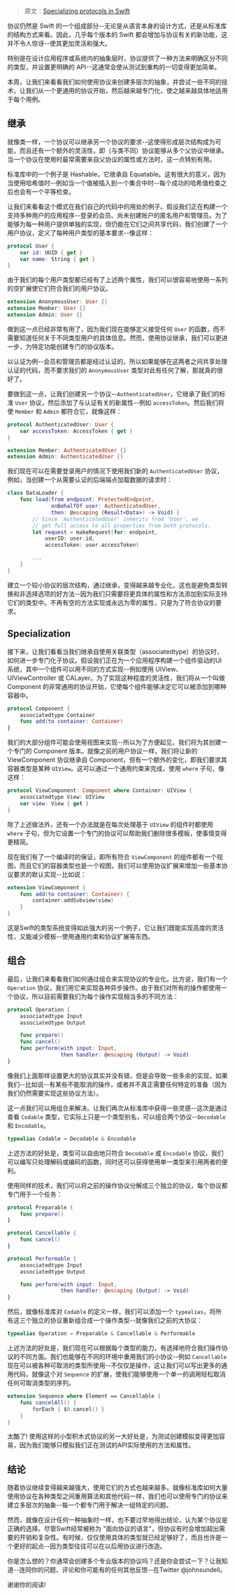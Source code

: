> 原文：[Specializing protocols in Swift](https://www.swiftbysundell.com/articles/specializing-protocols-in-swift/)

协议仍然是 Swift 的一个组成部分--无论是从语言本身的设计方式，还是从标准库的结构方式来看。因此，几乎每个版本的 Swift 都会增加与协议有关的新功能，这并不令人惊讶--使其更加灵活和强大。

特别是在设计应用程序或系统内的抽象层时，协议提供了一种方法来明确区分不同的类型，并设置更明确的 API--这通常会使从测试到重构的一切变得更加简单。

本周，让我们来看看我们如何使用协议来创建多层次的抽象，并尝试一些不同的技术，让我们从一个更通用的协议开始，然后越来越专门化，使之越来越具体地适用于每个用例。

## 继承

就像类一样，一个协议可以继承另一个协议的要求--这使得形成层次结构成为可能，而且还有一个额外的灵活性，即（与类不同）协议能够从多个父协议中继承。当一个协议在使用时最常需要来自父协议的属性或方法时，这一点特别有用。

标准库中的一个例子是 Hashable，它继承自 Equatable。这有很大的意义，因为当使用哈希值时--例如当一个值被插入到一个集合中时--每个成功的哈希值检查之后也会有一个平等检查。

让我们来看看这个模式在我们自己的代码中的用处的例子。假设我们正在构建一个支持多种用户的应用程序--登录的会员、尚未创建账户的匿名用户和管理员。为了能够为每一种用户提供单独的实现，但仍能在它们之间共享代码，我们创建了一个用户协议，定义了每种用户类型的基本要求--像这样：

```swift
protocol User {
    var id: UUID { get }
    var name: String { get }
}
```

由于我们的每个用户类型都已经有了上述两个属性，我们可以很容易地使用一系列的空扩展使它们符合我们的用户协议。

```swift
extension AnonymousUser: User {}
extension Member: User {}
extension Admin: User {}
```

做到这一点已经非常有用了，因为我们现在能够定义接受任何 `User` 的函数，而不需要知道任何关于不同类型用户的具体信息。然而，使用协议继承，我们可以更进一步，为特定功能创建专门的协议版本。

以认证为例--会员和管理员都是经过认证的，所以如果能够在这两者之间共享处理认证的代码，而不要求我们的 `AnonymousUser` 类型对此有任何了解，那就真的很好了。

要做到这一点，让我们创建另一个协议--`AuthenticatedUser`，它继承了我们的标准 `User` 协议，然后添加了与认证有关的新属性--例如 `accessToken`。然后我们将使 `Member` 和 `Admin` 都符合它，就像这样：

```swift
protocol AuthenticatedUser: User {
    var accessToken: AccessToken { get }
}

extension Member: AuthenticatedUser {}
extension Admin: AuthenticatedUser {}
```

我们现在可以在需要登录用户的情况下使用我们新的 `AuthenticatedUser` 协议，例如，当创建一个从需要认证的后端端点加载数据的请求时：

```swift
class DataLoader {
    func load(from endpoint: ProtectedEndpoint,
              onBehalfOf user: AuthenticatedUser,
              then: @escaping (Result<Data>) -> Void) {
        // Since 'AuthenticatedUser' inherits from 'User', we
        // get full access to all properties from both protocols.
        let request = makeRequest(for: endpoint,
            userID: user.id,
            accessToken: user.accessToken)

        ...
    }
}
```

建立一个较小协议的层次结构，通过继承，变得越来越专业化，这也是避免类型转换和非选择选项的好方法--因为我们只需要将更具体的属性和方法添加到实际支持它们的类型中。不再有空的方法实现或永远为零的属性，只是为了符合协议的要求。

## Specialization

接下来，让我们看看当我们继承自使用关联类型（associatedtype）的协议时，如何进一步专门化子协议。假设我们正在为一个应用程序构建一个组件驱动的UI系统，其中一个组件可以用不同的方式实现--例如使用 UIView、UIViewController 或 CALayer。为了实现这种程度的灵活性，我们将从一个叫做 Component 的非常通用的协议开始，它使每个组件能够决定它可以被添加到哪种容器中。

```swift
protocol Component {
    associatedtype Container
    func add(to container: Container)
}
```

我们的大部分组件可能会使用视图来实现--所以为了方便起见，我们将为其创建一个专门的 Component 版本。就像之前的用户协议一样，我们将让新的 ViewComponent 协议继承自 Component，但有一个额外的变化，即我们要求其容器类型是某种 `UIView`。这可以通过一个通用约束来完成，使用 `where` 子句，像这样：

```swift
protocol ViewComponent: Component where Container: UIView {
    associatedtype View: UIView
    var view: View { get }
}
```

除了上述做法外，还有一个办法就是在每次处理基于 `UIView` 的组件时都使用 `where` 子句，但为它设置一个专门的协议可以帮助我们删除很多模板，使事情变得更精简。

现在我们有了一个编译时的保证，即所有符合 `ViewComponent` 的组件都有一个视图，而且它们的容器类型也是一个视图，我们可以使用协议扩展来增加一些基本协议要求的默认实现--比如说：

```swift
extension ViewComponent {
    func add(to container: Container) {
        container.addSubview(view)
    }
}
```

这是Swift的类型系统变得如此强大的另一个例子，它让我们既能实现高度的灵活性，又能减少模板--使用通用约束和协议扩展等东西。

## 组合

最后，让我们来看看我们如何通过组合来实现协议的专业化。比方说，我们有一个 `Operation` 协议，我们用它来实现各种异步操作。由于我们对所有的操作都使用一个协议，所以目前需要我们为每个操作实现相当多的不同方法：

```swift
protocol Operation {
    associatedtype Input
    associatedtype Output

    func prepare()
    func cancel()
    func perform(with input: Input,
                 then handler: @escaping (Output) -> Void)
}
```

像我们上面那样设置更大的协议其实并没有错，但是会导致一些多余的实现，如果我们--比如说--有某些不能取消的操作，或者并不真正需要任何特定的准备（因为我们仍然需要实现这些协议方法）。

这一点我们可以用组合来解决。让我们再次从标准库中获得一些灵感--这次是通过查看 `Codable` 类型，它实际上只是一个类型别名，可以组合两个协议--`Decodable` 和 `Encodable`。

```swift
typealias Codable = Decodable & Encodable
```

上述方法的好处是，类型可以自由地只符合 `Decodable` 或 `Encodable` 协议，我们可以编写只处理解码或编码的函数，同时还可以获得使用单一类型来引用两者的便利。

使用同样的技术，我们可以将之前的操作协议分解成三个独立的协议，每个协议都专门用于一个任务：

```swift
protocol Preparable {
    func prepare()
}

protocol Cancellable {
    func cancel()
}

protocol Performable {
    associatedtype Input
    associatedtype Output

    func perform(with input: Input,
                 then handler: @escaping (Output) -> Void)
}
```
然后，就像标准库对 `Codable` 的定义一样，我们可以添加一个 `typealias`，将所有这三个独立的协议重新组合成一个操作类型--就像我们之前的大协议：

```swift
typealias Operation = Preparable & Cancellable & Performable
```

上述方法的好处是，我们现在可以根据每个类型的能力，有选择地符合我们操作协议的不同方面。我们也能够在不同的环境中重用我们的小协议--例如 `Cancellable` 现在可以被各种可取消的类型所使用--不仅仅是操作，这让我们可以写出更多的通用代码，就像这个对 `Sequence` 的扩展，使我们能够使用一个单一的调用轻松取消任何可取消类型的序列。

```swift
extension Sequence where Element == Cancellable {
    func cancelAll() {
        forEach { $0.cancel() }
    }
}
```

太酷了!  使用这样的小型积木式协议的另一大好处是，为测试创建模拟变得更加容易，因为我们能够只模拟我们正在测试的API实际使用的方法和属性。

## 结论

随着协议继续变得越来越强大，使用它们的方式也越来越多。就像标准库如何大量使用协议在各种类型之间重用算法和其他代码一样，我们也可以使用专门的协议来建立多层次的抽象--每一个都专门用于解决一组特定的问题。

然而，就像在设计任何一种抽象时一样，也不要过早地得出结论，认为某个协议是正确的选择。尽管Swift经常被称为 "面向协议的语言"，但协议有时会增加超出需要的开销和复杂性。有时候，仅仅使用具体的类型就已经足够好了，而且也许是一个更好的起点--因为类型往往可以在以后用协议进行改造。

你是怎么想的？你通常会创建多个专业版本的协议吗？还是你会尝试一下？让我知道--连同你的问题、评论和你可能有的任何其他反馈--在Twitter @johnsundell。

谢谢你的阅读!